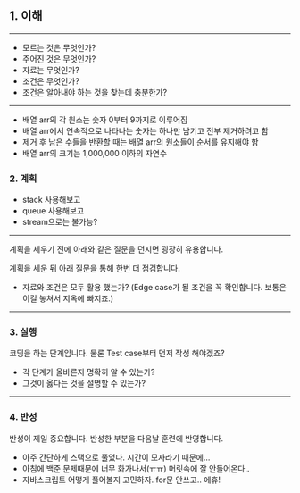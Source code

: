 ## 1. 이해

---
- 모르는 것은 무엇인가?
- 주어진 것은 무엇인가?
- 자료는 무엇인가?
- 조건은 무엇인가?
- 조건은 알아내야 하는 것을 찾는데 충분한가?
---
- 배열 arr의 각 원소는 숫자 0부터 9까지로 이루어짐
- 배열 arr에서 연속적으로 나타나는 숫자는 하나만 남기고 전부 제거하려고 함
- 제거 후 남은 수들을 반환할 때는 배열 arr의 원소들이 순서를 유지해야 함
- 배열 arr의 크기는 1,000,000 이하의 자연수

### 2. 계획
- stack 사용해보고
- queue 사용해보고
- stream으로는 불가능?
---
계획을 세우기 전에 아래와 같은 질문을 던지면 굉장히 유용합니다.

계획을 세운 뒤 아래 질문을 통해 한번 더 점검합니다.

- 자료와 조건은 모두 활용 했는가? (Edge case가 될 조건을 꼭 확인합니다. 보통은 이걸 놓쳐서 지옥에 빠지죠.)
---

### 3. 실행

코딩을 하는 단계입니다. 물론 Test case부터 먼저 작성 해야겠죠?

- 각 단계가 올바른지 명확히 알 수 있는가?
- 그것이 옳다는 것을 설명할 수 있는가?

---

### 4. 반성

반성이 제일 중요합니다. 반성한 부분을 다음날 훈련에 반영합니다.
- 아주 간단하게 스택으로 풀었다. 시간이 모자라기 때문에...
- 아침에 백준 문제때문에 너무 화가나서(ㅠㅠ) 머릿속에 잘 안들어온다.. 
- 자바스크립트 어떻게 풀어볼지 고민하자. for문 안쓰고.. 에휴!
